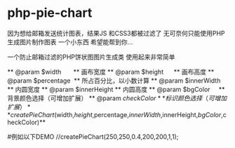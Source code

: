 # php-pie-chart
因为想给邮箱发送统计图表，结果JS 和CSS3都被过滤了
无可奈何只能使用PHP 生成图片制作图表 一个小东西 希望能帮到你...

一个防止邮箱过滤的PHP饼状图图片生成类
使用起来非常简单

 ** @param $width       ** 画布宽度
 ** @param $height      ** 画布高度
 ** @param $percentage  ** 所占百分比，以小数计算
 ** @param $innerWidth  ** 内圆宽度
 ** @param $innerHeight ** 内圆高度
 ** @param $bgColor     ** 背景颜色选择（可增加扩展）
 ** @param $checkColor  ** 标识颜色选择（可增加扩展）
 ** createPieChart($width,$height,$percentage,$innerWidth,$innerHeight,$bgColor,$checkColor)**
 

#例如以下DEMO
//createPieChart(250,250,0.4,200,200,1,1);
